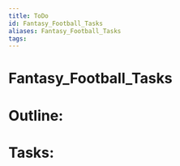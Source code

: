 ```yaml
---
title: ToDo
id: Fantasy_Football_Tasks
aliases: Fantasy_Football_Tasks
tags:
---
```


# Fantasy_Football_Tasks

# Outline:


# Tasks: